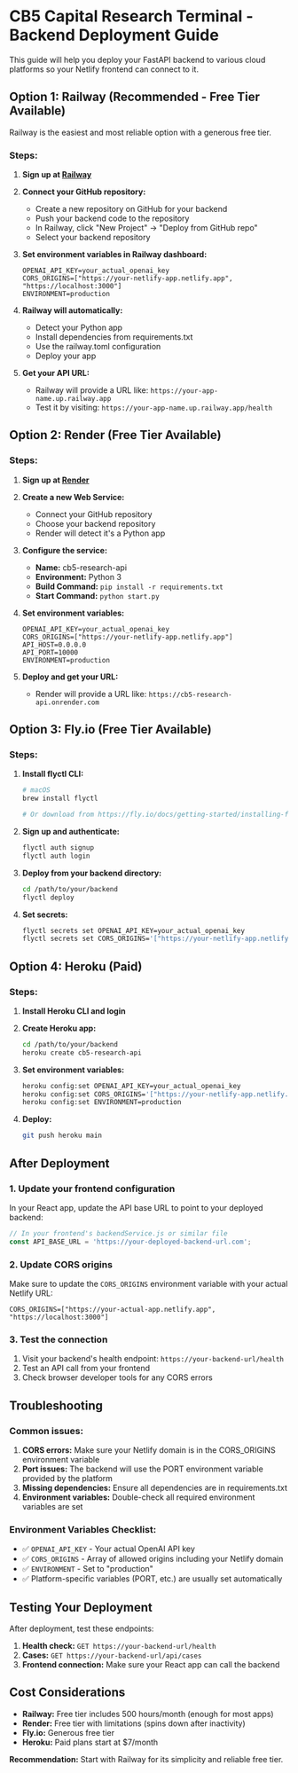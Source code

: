 # CB5 Capital Research Terminal - Backend Deployment Guide

This guide will help you deploy your FastAPI backend to various cloud platforms so your Netlify frontend can connect to it.

## Option 1: Railway (Recommended - Free Tier Available)

Railway is the easiest and most reliable option with a generous free tier.

### Steps:

1. **Sign up at [Railway](https://railway.app/)**

2. **Connect your GitHub repository:**
   - Create a new repository on GitHub for your backend
   - Push your backend code to the repository
   - In Railway, click "New Project" → "Deploy from GitHub repo"
   - Select your backend repository

3. **Set environment variables in Railway dashboard:**
   ```
   OPENAI_API_KEY=your_actual_openai_key
   CORS_ORIGINS=["https://your-netlify-app.netlify.app", "https://localhost:3000"]
   ENVIRONMENT=production
   ```

4. **Railway will automatically:**
   - Detect your Python app
   - Install dependencies from requirements.txt
   - Use the railway.toml configuration
   - Deploy your app

5. **Get your API URL:**
   - Railway will provide a URL like: `https://your-app-name.up.railway.app`
   - Test it by visiting: `https://your-app-name.up.railway.app/health`

## Option 2: Render (Free Tier Available)

### Steps:

1. **Sign up at [Render](https://render.com/)**

2. **Create a new Web Service:**
   - Connect your GitHub repository
   - Choose your backend repository
   - Render will detect it's a Python app

3. **Configure the service:**
   - **Name:** cb5-research-api
   - **Environment:** Python 3
   - **Build Command:** `pip install -r requirements.txt`
   - **Start Command:** `python start.py`

4. **Set environment variables:**
   ```
   OPENAI_API_KEY=your_actual_openai_key
   CORS_ORIGINS=["https://your-netlify-app.netlify.app"]
   API_HOST=0.0.0.0
   API_PORT=10000
   ENVIRONMENT=production
   ```

5. **Deploy and get your URL:**
   - Render will provide a URL like: `https://cb5-research-api.onrender.com`

## Option 3: Fly.io (Free Tier Available)

### Steps:

1. **Install flyctl CLI:**
   ```bash
   # macOS
   brew install flyctl
   
   # Or download from https://fly.io/docs/getting-started/installing-flyctl/
   ```

2. **Sign up and authenticate:**
   ```bash
   flyctl auth signup
   flyctl auth login
   ```

3. **Deploy from your backend directory:**
   ```bash
   cd /path/to/your/backend
   flyctl deploy
   ```

4. **Set secrets:**
   ```bash
   flyctl secrets set OPENAI_API_KEY=your_actual_openai_key
   flyctl secrets set CORS_ORIGINS='["https://your-netlify-app.netlify.app"]'
   ```

## Option 4: Heroku (Paid)

### Steps:

1. **Install Heroku CLI and login**

2. **Create Heroku app:**
   ```bash
   cd /path/to/your/backend
   heroku create cb5-research-api
   ```

3. **Set environment variables:**
   ```bash
   heroku config:set OPENAI_API_KEY=your_actual_openai_key
   heroku config:set CORS_ORIGINS='["https://your-netlify-app.netlify.app"]'
   heroku config:set ENVIRONMENT=production
   ```

4. **Deploy:**
   ```bash
   git push heroku main
   ```

## After Deployment

### 1. Update your frontend configuration

In your React app, update the API base URL to point to your deployed backend:

```javascript
// In your frontend's backendService.js or similar file
const API_BASE_URL = 'https://your-deployed-backend-url.com';
```

### 2. Update CORS origins

Make sure to update the `CORS_ORIGINS` environment variable with your actual Netlify URL:

```
CORS_ORIGINS=["https://your-actual-app.netlify.app", "https://localhost:3000"]
```

### 3. Test the connection

1. Visit your backend's health endpoint: `https://your-backend-url/health`
2. Test an API call from your frontend
3. Check browser developer tools for any CORS errors

## Troubleshooting

### Common issues:

1. **CORS errors:** Make sure your Netlify domain is in the CORS_ORIGINS environment variable
2. **Port issues:** The backend will use the PORT environment variable provided by the platform
3. **Missing dependencies:** Ensure all dependencies are in requirements.txt
4. **Environment variables:** Double-check all required environment variables are set

### Environment Variables Checklist:

- ✅ `OPENAI_API_KEY` - Your actual OpenAI API key
- ✅ `CORS_ORIGINS` - Array of allowed origins including your Netlify domain
- ✅ `ENVIRONMENT` - Set to "production"
- ✅ Platform-specific variables (PORT, etc.) are usually set automatically

## Testing Your Deployment

After deployment, test these endpoints:

1. **Health check:** `GET https://your-backend-url/health`
2. **Cases:** `GET https://your-backend-url/api/cases`
3. **Frontend connection:** Make sure your React app can call the backend

## Cost Considerations

- **Railway:** Free tier includes 500 hours/month (enough for most apps)
- **Render:** Free tier with limitations (spins down after inactivity)
- **Fly.io:** Generous free tier
- **Heroku:** Paid plans start at $7/month

**Recommendation:** Start with Railway for its simplicity and reliable free tier.